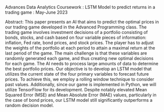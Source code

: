 Advances Data Analytics Coursework : LSTM Model to predict returns in a trading game : May-June 2023

Abstract:
This paper presents an AI that aims to predict the optimal prices in our trading game developed in the Advanced Programming class. The trading game involves investment decisions of a portfolio consisting of bonds, stocks, and cash based on four variable pieces of information: inflation, Fed rate, bond prices, and stock prices. The player has to adjust the weights of the portfolio at each period to attain a maximal return at the last period of the game. The main challenge is that these variables are randomly generated each game, and thus creating new optimal decisions for each game. The AI needs to process large amounts of data to determine the best portfolio prices. Our objective is to develop an LSTM model that utilizes the current state of the four primary variables to forecast future prices. To achieve this, we employ a rolling window technique to consider past values. Additionally, since our game is implemented in Python, we will utilize TensorFlow for its development. Despite notably elevated Mean Squared Error (MSE) and Mean Absolute Error (MAE) values, particularly in the case of bond prices, our LSTM model still significantly outperforms a random decision model. 

